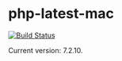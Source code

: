 # php-latest-mac

[![Build Status](https://travis-ci.org/artspb/php-latest-mac.svg?branch=master)](https://travis-ci.org/artspb/php-latest-mac)

Current version: 7.2.10.
